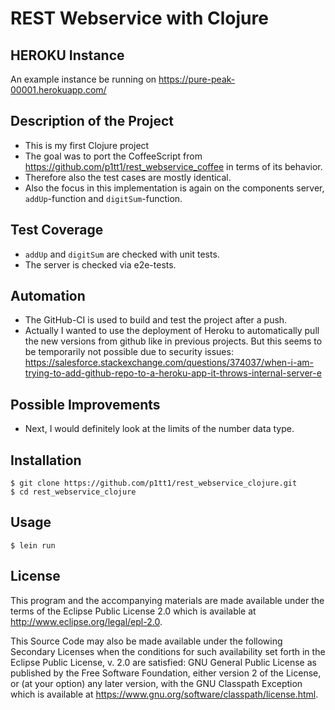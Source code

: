 # REST Webservice with Clojure

## HEROKU Instance

An example instance be running on https://pure-peak-00001.herokuapp.com/

## Description of the Project

+ This is my first Clojure project
+ The goal was to port the CoffeeScript from https://github.com/p1tt1/rest_webservice_coffee in terms of its behavior.
+ Therefore also the test cases are mostly identical.
+ Also the focus in this implementation is again on the components server, `addUp`-function and `digitSum`-function.

## Test Coverage

+ `addUp` and `digitSum` are checked with unit tests.
+ The server is checked via e2e-tests.

## Automation

+ The GitHub-CI is used to build and test the project after a push.
+ Actually I wanted to use the deployment of Heroku to automatically pull the new versions from github like in previous projects. But this seems to be temporarily not possible due to security issues: https://salesforce.stackexchange.com/questions/374037/when-i-am-trying-to-add-github-repo-to-a-heroku-app-it-throws-internal-server-e

## Possible Improvements

+ Next, I would definitely look at the limits of the number data type.

## Installation

    $ git clone https://github.com/p1tt1/rest_webservice_clojure.git
    $ cd rest_webservice_clojure

## Usage

    $ lein run

## License

This program and the accompanying materials are made available under the
terms of the Eclipse Public License 2.0 which is available at
http://www.eclipse.org/legal/epl-2.0.

This Source Code may also be made available under the following Secondary
Licenses when the conditions for such availability set forth in the Eclipse
Public License, v. 2.0 are satisfied: GNU General Public License as published by
the Free Software Foundation, either version 2 of the License, or (at your
option) any later version, with the GNU Classpath Exception which is available
at https://www.gnu.org/software/classpath/license.html.
